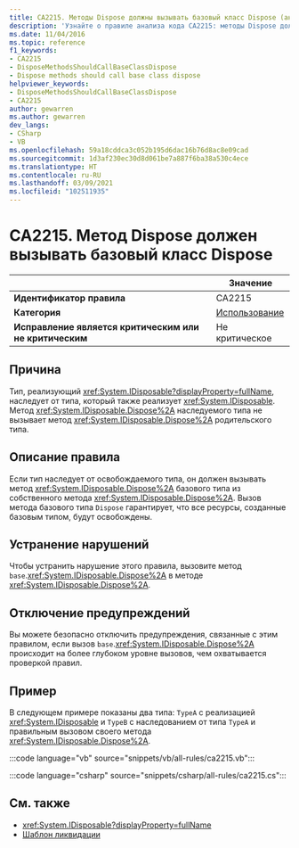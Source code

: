 ```yaml
---
title: CA2215. Методы Dispose должны вызывать базовый класс Dispose (анализ кода)
description: 'Узнайте о правиле анализа кода CA2215: методы Dispose должны вызывать базовый класс Dispose'
ms.date: 11/04/2016
ms.topic: reference
f1_keywords:
- CA2215
- DisposeMethodsShouldCallBaseClassDispose
- Dispose methods should call base class dispose
helpviewer_keywords:
- DisposeMethodsShouldCallBaseClassDispose
- CA2215
author: gewarren
ms.author: gewarren
dev_langs:
- CSharp
- VB
ms.openlocfilehash: 59a18cddca3c052b195d6dac16b76d8ac8e09cad
ms.sourcegitcommit: 1d3af230ec30d8d061be7a887f6ba38a530c4ece
ms.translationtype: HT
ms.contentlocale: ru-RU
ms.lasthandoff: 03/09/2021
ms.locfileid: "102511935"
---
```

# <a name="ca2215-dispose-methods-should-call-base-class-dispose"></a>CA2215. Метод Dispose должен вызывать базовый класс Dispose

| | Значение |
|-|-|
| **Идентификатор правила** |CA2215|
| **Категория** |[Использование](usage-warnings.md)|
| **Исправление является критическим или не критическим** |Не критическое|

## <a name="cause"></a>Причина

Тип, реализующий <xref:System.IDisposable?displayProperty=fullName>, наследует от типа, который также реализует <xref:System.IDisposable>. Метод <xref:System.IDisposable.Dispose%2A> наследуемого типа не вызывает метод <xref:System.IDisposable.Dispose%2A> родительского типа.

## <a name="rule-description"></a>Описание правила

Если тип наследует от освобождаемого типа, он должен вызывать метод <xref:System.IDisposable.Dispose%2A> базового типа из собственного метода <xref:System.IDisposable.Dispose%2A>. Вызов метода базового типа `Dispose` гарантирует, что все ресурсы, созданные базовым типом, будут освобождены.

## <a name="how-to-fix-violations"></a>Устранение нарушений

Чтобы устранить нарушение этого правила, вызовите метод `base`.<xref:System.IDisposable.Dispose%2A> в методе <xref:System.IDisposable.Dispose%2A>.

## <a name="when-to-suppress-warnings"></a>Отключение предупреждений

Вы можете безопасно отключить предупреждения, связанные с этим правилом, если вызов `base`.<xref:System.IDisposable.Dispose%2A> происходит на более глубоком уровне вызовов, чем охватывается проверкой правил.

## <a name="example"></a>Пример

В следующем примере показаны два типа: `TypeA` с реализацией <xref:System.IDisposable> и `TypeB` с наследованием от типа `TypeA` и правильным вызовом своего метода <xref:System.IDisposable.Dispose%2A>.

:::code language="vb" source="snippets/vb/all-rules/ca2215.vb":::

:::code language="csharp" source="snippets/csharp/all-rules/ca2215.cs":::

## <a name="see-also"></a>См. также

- <xref:System.IDisposable?displayProperty=fullName>
- [Шаблон ликвидации](../../../standard/garbage-collection/implementing-dispose.md)
